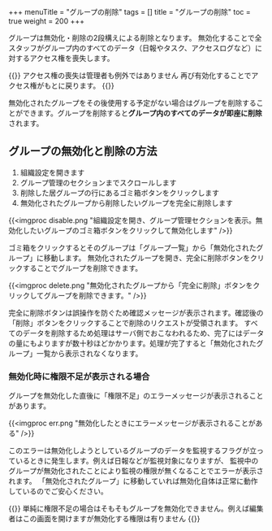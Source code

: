 +++
menuTitle = "グループの削除"
tags = []
title = "グループの削除"
toc = true
weight = 200
+++


グループは無効化・削除の2段構えによる削除となります。
無効化することで全スタッフがグループ内のすべてのデータ（日報やタスク、アクセスログなど）に対するアクセス権を喪失します。

{{<alice pos="right" icon="here">}}
アクセス権の喪失は管理者も例外ではありません
再び有効化することでアクセス権がもとに戻ります。
{{</alice>}}

無効化されたグループをその後使用する予定がない場合はグループを削除することができます。グループを削除すると**グループ内のすべてのデータが即座に削除**されます。

## グループの無効化と削除の方法

1. 組織設定を開きます
1. グループ管理のセクションまでスクロールします
1. 削除した居グループの行にあるゴミ箱ボタンをクリックします
1. 無効化されたグループから削除したいグループを完全に削除します

{{<imgproc disable.png "組織設定を開き、グループ管理セクションを表示。無効化したいグループのゴミ箱ボタンをクリックして無効化します" />}}

ゴミ箱をクリックするとそのグループは「グループ一覧」から「無効化されたグループ」に移動します。
無効化されたグループを開き、完全に削除ボタンをクリックすることでグループを削除できます。

{{<imgproc delete.png "無効化されたグループから「完全に削除」ボタンをクリックしてグループを削除できます。" />}}

完全に削除ボタンは誤操作を防ぐため確認メッセージが表示されます。確認後の「削除」ボタンをクリックすることで削除のリクエストが受領されます。
すべてのデータを削除するため処理はサーバ側でおこなわれるため、完了にはデータの量にもよりますが数十秒ほどかかります。処理が完了すると「無効化されたグループ」一覧から表示されなくなります。

### 無効化時に権限不足が表示される場合

グループを無効化した直後に「権限不足」のエラーメッセージが表示されることがあります。

{{<imgproc err.png "無効化したときにエラーメッセージが表示されることがある" />}}

このエラーは無効化しようとしているグループのデータを監視するフラグが立っているときに発生します。例えば日報などが監視対象になりますが、
監視中のグループが無効化されたことにより監視の権限が無くなることでエラーが表示されます。
「無効化されたグループ」に移動していれば無効化自体は正常に動作しているのでご安心ください。

{{<alice pos="right" icon="here">}}
単純に権限不足の場合はそもそもグループを無効化できません。例えば編集者はこの画面を開けますが無効化する権限は有りません
{{</alice>}}
